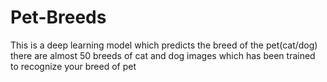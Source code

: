 # Pet-Breeds
This is a deep learning model which predicts the breed of the pet(cat/dog) there are almost 50 breeds of cat and dog images which has been trained to recognize your breed of pet
